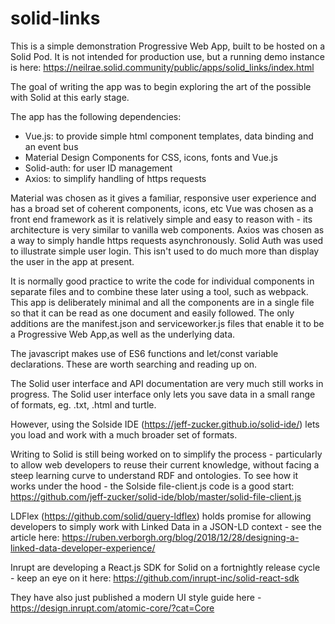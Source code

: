# solid-links

This is a simple demonstration Progressive Web App, built to be hosted on a Solid Pod.  It is not intended for production use, but a running demo instance is here: https://neilrae.solid.community/public/apps/solid_links/index.html

The goal of writing the app was to begin exploring the art of the possible with Solid at this early stage. 

The app has the following dependencies:

* Vue.js: to provide simple html component templates, data binding and an event bus
* Material Design Components for CSS, icons, fonts and Vue.js
* Solid-auth: for user ID management
* Axios: to simplify handling of https requests

Material was chosen as it gives a familiar, responsive user experience and has a broad set of coherent components, icons, etc
Vue was chosen as a front end framework as it is relatively simple and easy to reason with - its architecture is very similar to vanilla web components.
Axios was chosen as a way to simply handle https requests asynchronously.
Solid Auth was used to illustrate simple user login. This isn't used to do much more than display the user in the app at present. 

It is normally good practice to write the code for individual components in separate files and to combine these later using a tool, such as webpack. This app is deliberately minimal and all the components are in a single file so that it can be read as one document and easily followed.  The only additions are the manifest.json and serviceworker.js files that enable it to be a Progressive Web App,as well as the underlying data.

The javascript makes use of ES6 functions and let/const variable declarations.  These are worth searching and reading up on.

The Solid user interface and API documentation are very much still works in progress.  The Solid user interface only lets you save data in a small range of formats, eg. .txt, .html and turtle. 

However, using the Solside IDE (https://jeff-zucker.github.io/solid-ide/) lets you load and work with a much broader set of formats.  

Writing to Solid is still being worked on to simplify the process - particularly to allow web developers to reuse their current knowledge, without facing a steep learning curve to understand RDF and ontologies.  To see how it works under the hood - the Solside file-client.js code is a good start: https://github.com/jeff-zucker/solid-ide/blob/master/solid-file-client.js

LDFlex (https://github.com/solid/query-ldflex) holds promise for allowing developers to simply work with Linked Data in a JSON-LD context - see the article here: https://ruben.verborgh.org/blog/2018/12/28/designing-a-linked-data-developer-experience/

Inrupt are developing a React.js SDK for Solid on a fortnightly release cycle - keep an eye on it here: https://github.com/inrupt-inc/solid-react-sdk

They have also just published a modern UI style guide here - https://design.inrupt.com/atomic-core/?cat=Core


